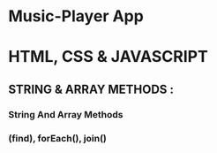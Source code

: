 # Music-Player App
# HTML, CSS & JAVASCRIPT
## STRING & ARRAY METHODS :
### String And Array Methods
### (find), forEach(), join()
